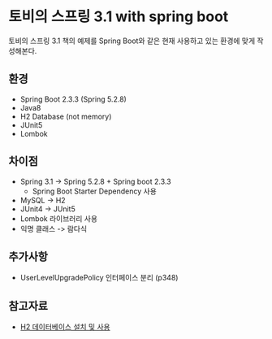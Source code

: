 # 토비의 스프링 3.1 with spring boot
토비의 스프링 3.1 책의 예제를 Spring Boot와 같은 현재 사용하고 있는 환경에 맞게 작성해본다.


## 환경
- Spring Boot 2.3.3 (Spring 5.2.8)
- Java8
- H2 Database (not memory)
- JUnit5
- Lombok


## 차이점
- Spring 3.1 -> Spring 5.2.8 + Spring boot 2.3.3
    - Spring Boot Starter Dependency 사용
- MySQL -> H2
- JUnit4 -> JUnit5
- Lombok 라이브러리 사용
- 익명 클래스 -> 람다식


## 추가사항
- UserLevelUpgradePolicy 인터페이스 분리 (p348)


## 참고자료
- [H2 데이터베이스 설치 및 사용](https://velog.io/@codemcd/H2-%EB%8D%B0%EC%9D%B4%ED%84%B0%EB%B2%A0%EC%9D%B4%EC%8A%A4-%EC%84%A4%EC%B9%98-%EB%B0%8F-%EC%82%AC%EC%9A%A9%ED%95%98%EA%B8%B0)